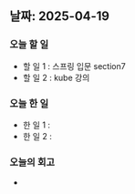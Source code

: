 ## 날짜: 2025-04-19

### 오늘 할 일
- 할 일 1 : 스프링 입문 section7
- 할 일 2 : kube 강의


### 오늘 한 일
- 한 일 1 :
- 한 일 2 :

### 오늘의 회고
- 
